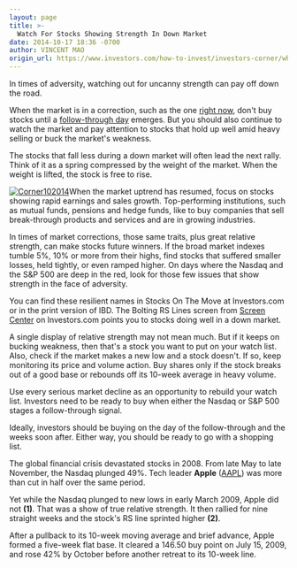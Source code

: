 ```yaml
---
layout: page
title: >-
  Watch For Stocks Showing Strength In Down Market
date: 2014-10-17 18:36 -0700
author: VINCENT MAO
origin_url: https://www.investors.com/how-to-invest/investors-corner/when-the-market-is-down-look-for-stocks-that-rise/
---
```


In times of adversity, watching out for uncanny strength can pay off down the road.

When the market is in a correction, such as the one [right now](http://news.investors.com/investing/big-picture.htm), don't buy stocks until a [follow-through day](http://education.investors.com/investors-corner/702061-dire-market-headlines-occur-at-market-bottoms.htm) emerges. But you should also continue to watch the market and pay attention to stocks that hold up well amid heavy selling or buck the market's weakness.

The stocks that fall less during a down market will often lead the next rally. Think of it as a spring compressed by the weight of the market. When the weight is lifted, the stock is free to rise.

[![Corner102014](https://www.investors.com/wp-content/uploads/2014/10/Corner102014.gif)](https://www.investors.com/wp-content/uploads/2014/10/Corner102014.gif)When the market uptrend has resumed, focus on stocks showing rapid earnings and sales growth. Top-performing institutions, such as mutual funds, pensions and hedge funds, like to buy companies that sell break-through products and services and are in growing industries.

In times of market corrections, those same traits, plus great relative strength, can make stocks future winners. If the broad market indexes tumble 5%, 10% or more from their highs, find stocks that suffered smaller losses, held tightly, or even ramped higher. On days where the Nasdaq and the S&P 500 are deep in the red, look for those few issues that show strength in the face of adversity.

You can find these resilient names in Stocks On The Move at Investors.com or in the print version of IBD. The Bolting RS Lines screen from [Screen Center](http://research.investors.com/screen-center/?nav=ResearchSC) on Investors.com points you to stocks doing well in a down market.

A single display of relative strength may not mean much. But if it keeps on bucking weakness, then that's a stock you want to put on your watch list. Also, check if the market makes a new low and a stock doesn't. If so, keep monitoring its price and volume action. Buy shares only if the stock breaks out of a good base or rebounds off its 10-week average in heavy volume.

Use every serious market decline as an opportunity to rebuild your watch list. Investors need to be ready to buy when either the Nasdaq or S&P 500 stages a follow-through signal.

Ideally, investors should be buying on the day of the follow-through and the weeks soon after. Either way, you should be ready to go with a shopping list.

The global financial crisis devastated stocks in 2008. From late May to late November, the Nasdaq plunged 49%. Tech leader **Apple** ([AAPL](https://research.investors.com/quote.aspx?symbol=AAPL)) was more than cut in half over the same period.

Yet while the Nasdaq plunged to new lows in early March 2009, Apple did not **(1)**. That was a show of true relative strength. It then rallied for nine straight weeks and the stock's RS line sprinted higher **(2)**.

After a pullback to its 10-week moving average and brief advance, Apple formed a five-week flat base. It cleared a 146.50 buy point on July 15, 2009, and rose 42% by October before another retreat to its 10-week line.
